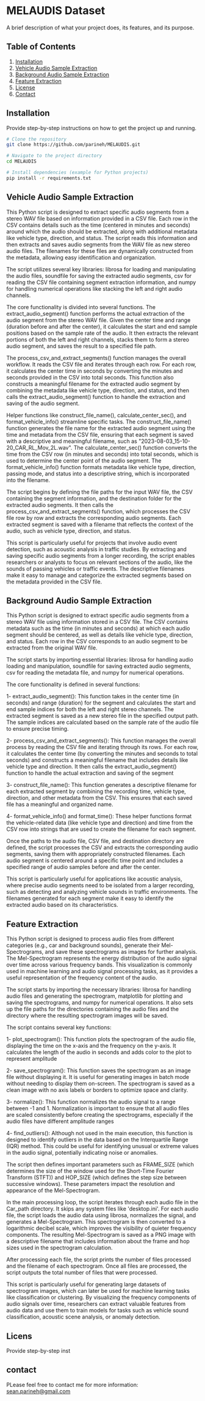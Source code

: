 # MELAUDIS Dataset

A brief description of what your project does, its features, and its purpose.

## Table of Contents
1. [Installation](#installation)
2. [Vehicle Audio Sample Extraction](#vehicle-audio-sample-extraction)
3. [Background Audio Sample Extraction](#background-audio-sample-extraction)
4. [Feature Extraction](#feature-extraction)
5. [License](#license)
6. [Contact](#contact)

## Installation

Provide step-by-step instructions on how to get the project up and running.
```bash
# Clone the repository
git clone https://github.com/parineh/MELAUDIS.git

# Navigate to the project directory
cd MELAUDIS

# Install dependencies (example for Python projects)
pip install -r requirements.txt
```

## Vehicle Audio Sample Extraction
This Python script is designed to extract specific audio segments from a stereo WAV file based on information provided in a CSV file. Each row in the CSV contains details such as the time (centered in minutes and seconds) around which the audio should be extracted, along with additional metadata like vehicle type, direction, and status. The script reads this information and then extracts and saves audio segments from the WAV file as new stereo audio files. The filenames for these files are dynamically constructed from the metadata, allowing easy identification and organization.

The script utilizes several key libraries: librosa for loading and manipulating the audio files, soundfile for saving the extracted audio segments, csv for reading the CSV file containing segment extraction information, and numpy for handling numerical operations like stacking the left and right audio channels.

The core functionality is divided into several functions. The extract_audio_segment() function performs the actual extraction of the audio segment from the stereo WAV file. Given the center time and range (duration before and after the center), it calculates the start and end sample positions based on the sample rate of the audio. It then extracts the relevant portions of both the left and right channels, stacks them to form a stereo audio segment, and saves the result to a specified file path.

The process_csv_and_extract_segments() function manages the overall workflow. It reads the CSV file and iterates through each row. For each row, it calculates the center time in seconds by converting the minutes and seconds provided in the CSV into total seconds. This function also constructs a meaningful filename for the extracted audio segment by combining the metadata like vehicle type, direction, and status, and then calls the extract_audio_segment() function to handle the extraction and saving of the audio segment.

Helper functions like construct_file_name(), calculate_center_sec(), and format_vehicle_info() streamline specific tasks. The construct_file_name() function generates the file name for the extracted audio segment using the time and metadata from the CSV file, ensuring that each segment is saved with a descriptive and meaningful filename, such as "2023-08-03_15-10-20_CAR_RL_Mov_2L.wav". The calculate_center_sec() function converts the time from the CSV row (in minutes and seconds) into total seconds, which is used to determine the center point of the audio segment. The format_vehicle_info() function formats metadata like vehicle type, direction, passing mode, and status into a descriptive string, which is incorporated into the filename.

The script begins by defining the file paths for the input WAV file, the CSV containing the segment information, and the destination folder for the extracted audio segments. It then calls the process_csv_and_extract_segments() function, which processes the CSV file row by row and extracts the corresponding audio segments. Each extracted segment is saved with a filename that reflects the context of the audio, such as vehicle type, direction, and status.

This script is particularly useful for projects that involve audio event detection, such as acoustic analysis in traffic studies. By extracting and saving specific audio segments from a longer recording, the script enables researchers or analysts to focus on relevant sections of the audio, like the sounds of passing vehicles or traffic events. The descriptive filenames make it easy to manage and categorize the extracted segments based on the metadata provided in the CSV file.

## Background Audio Sample Extraction
This Python script is designed to extract specific audio segments from a stereo WAV file using information stored in a CSV file. The CSV contains metadata such as the time (in minutes and seconds) at which each audio segment should be centered, as well as details like vehicle type, direction, and status. Each row in the CSV corresponds to an audio segment to be extracted from the original WAV file.

The script starts by importing essential libraries: librosa for handling audio loading and manipulation, soundfile for saving extracted audio segments, csv for reading the metadata file, and numpy for numerical operations.

The core functionality is defined in several functions:

1- extract_audio_segment(): This function takes in the center time (in seconds) and range (duration) for the segment and calculates the start and end sample indices for both the left and right stereo channels. The extracted segment is saved as a new stereo file in the specified output path. The sample indices are calculated based on the sample rate of the audio file to ensure precise timing.

2- process_csv_and_extract_segments(): This function manages the overall process by reading the CSV file and iterating through its rows. For each row, it calculates the center time (by converting the minutes and seconds to total seconds) and constructs a meaningful filename that includes details like vehicle type and direction. It then calls the extract_audio_segment() function to handle the actual extraction and saving of the segment

3- construct_file_name(): This function generates a descriptive filename for each extracted segment by combining the recording time, vehicle type, direction, and other metadata from the CSV. This ensures that each saved file has a meaningful and organized name.

4- format_vehicle_info() and format_time(): These helper functions format the vehicle-related data (like vehicle type and direction) and time from the CSV row into strings that are used to create the filename for each segment.

Once the paths to the audio file, CSV file, and destination directory are defined, the script processes the CSV and extracts the corresponding audio segments, saving them with appropriately constructed filenames. Each audio segment is centered around a specific time point and includes a specified range of audio samples before and after the center.

This script is particularly useful for applications like acoustic analysis, where precise audio segments need to be isolated from a larger recording, such as detecting and analyzing vehicle sounds in traffic environments. The filenames generated for each segment make it easy to identify the extracted audio based on its characteristics.


## Feature Extraction
This Python script is designed to process audio files from different categories (e.g., car and background sounds), generate their Mel-Spectrograms, and save these spectrograms as images for further analysis. The Mel-Spectrogram represents the energy distribution of the audio signal over time across various frequency bands. This visualization is commonly used in machine learning and audio signal processing tasks, as it provides a useful representation of the frequency content of the audio.

The script starts by importing the necessary libraries: librosa for handling audio files and generating the spectrogram, matplotlib for plotting and saving the spectrograms, and numpy for numerical operations. It also sets up the file paths for the directories containing the audio files and the directory where the resulting spectrogram images will be saved.

The script contains several key functions:

1- plot_spectrogram(): This function plots the spectrogram of the audio file, displaying the time on the x-axis and the frequency on the y-axis. It calculates the length of the audio in seconds and adds color to the plot to represent amplitude

2- save_spectrogram(): This function saves the spectrogram as an image file without displaying it. It is useful for generating images in batch mode without needing to display them on-screen. The spectrogram is saved as a clean image with no axis labels or borders to optimize space and clarity.

3- normalize(): This function normalizes the audio signal to a range between -1 and 1. Normalization is important to ensure that all audio files are scaled consistently before creating the spectrograms, especially if the audio files have different amplitude ranges

4- find_outliers(): Although not used in the main execution, this function is designed to identify outliers in the data based on the Interquartile Range (IQR) method. This could be useful for identifying unusual or extreme values in the audio signal, potentially indicating noise or anomalies.

The script then defines important parameters such as FRAME_SIZE (which determines the size of the window used for the Short-Time Fourier Transform (STFT)) and HOP_SIZE (which defines the step size between successive windows). These parameters impact the resolution and appearance of the Mel-Spectrogram.

In the main processing loop, the script iterates through each audio file in the Car_path directory. It skips any system files like 'desktop.ini'. For each audio file, the script loads the audio data using librosa, normalizes the signal, and generates a Mel-Spectrogram. This spectrogram is then converted to a logarithmic decibel scale, which improves the visibility of quieter frequency components. The resulting Mel-Spectrogram is saved as a PNG image with a descriptive filename that includes information about the frame and hop sizes used in the spectrogram calculation.

After processing each file, the script prints the number of files processed and the filename of each spectrogram. Once all files are processed, the script outputs the total number of files that were processed.

This script is particularly useful for generating large datasets of spectrogram images, which can later be used for machine learning tasks like classification or clustering. By visualizing the frequency components of audio signals over time, researchers can extract valuable features from audio data and use them to train models for tasks such as vehicle sound classification, acoustic scene analysis, or anomaly detection.


## Licens

Provide step-by-step inst


## contact

PLease feel free to contact me for more information:
sean.parineh@gmail.com

